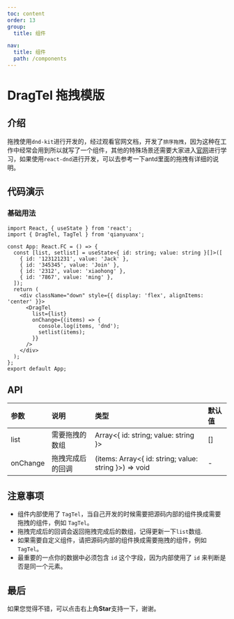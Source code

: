 ```yaml
---
toc: content
order: 13
group:
  title: 组件

nav:
  title: 组件
  path: /components
---
```


# DragTel 拖拽模版

## 介绍

拖拽使用`dnd-kit`进行开发的，经过观看官网文档，开发了`排序拖拽`，因为这种在工作中经常会用到所以就写了一个组件，其他的特殊场景还需要大家进入[官网](https://docs.dndkit.com/)进行学习，如果使用`react-dnd`进行开发，可以去参考一下antd里面的拖拽有详细的说明。

## 代码演示

### 基础用法

```tsx
import React, { useState } from 'react';
import { DragTel, TagTel } from 'qianyuanx';

const App: React.FC = () => {
  const [list, setlist] = useState<{ id: string; value: string }[]>([
    { id: '123121231', value: 'Jack' },
    { id: '345345', value: 'Join' },
    { id: '2312', value: 'xiaohong' },
    { id: '7867', value: 'ming' },
  ]);
  return (
    <div className="down" style={{ display: 'flex', alignItems: 'center' }}>
      <DragTel
        list={list}
        onChange={(items) => {
          console.log(items, 'dnd');
          setlist(items);
        }}
      />
    </div>
  );
};
export default App;
```


## API

| 参数     | 说明         | 类型                    | 默认值 |
| :------- | :----------- | :---------------------- | :----- |
| list     | 需要拖拽的数组 | Array<{ id: string; value: string }> | []     |
| onChange | 拖拽完成后的回调 | (items: Array<{ id: string; value: string }>) => void | -      |

## 注意事项

- 组件内部使用了 `TagTel`，当自己开发的时候需要把源码内部的组件换成需要拖拽的组件，例如 `TagTel`。
- 拖拽完成后的回调会返回拖拽完成后的数组，记得更新一下`list`数组.
- 如果需要自定义组件，请把源码内部的组件换成需要拖拽的组件，例如 `TagTel`。
- 最重要的一点你的数据中必须包含 `id` 这个字段，因为内部使用了 `id` 来判断是否是同一个元素。

## 最后

如果您觉得不错，可以点击右上角**Star**支持一下，谢谢。
